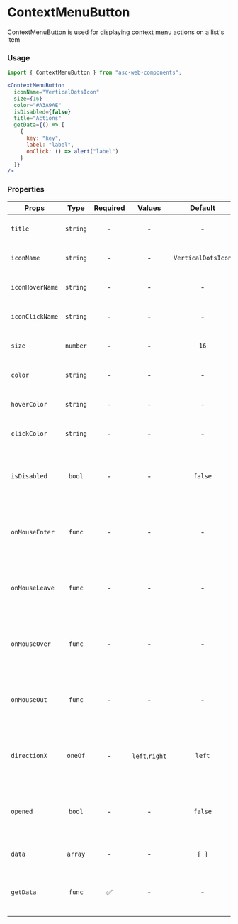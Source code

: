 # ContextMenuButton

ContextMenuButton is used for displaying context menu actions on a list's item

### Usage

```js
import { ContextMenuButton } from "asc-web-components";
```

```jsx
<ContextMenuButton
  iconName="VerticalDotsIcon"
  size={16}
  color="#A3A9AE"
  isDisabled={false}
  title="Actions"
  getData={() => [
    {
      key: "key",
      label: "label",
      onClick: () => alert("label")
    }
  ]}
/>
```

### Properties

| Props           |   Type   | Required |     Values     |      Default       | Description                                           |
| --------------- | :------: | :------: | :------------: | :----------------: | ----------------------------------------------------- |
| `title`         | `string` |    -     |       -        |         -          | Specifies the icon title                              |
| `iconName`      | `string` |    -     |       -        | `VerticalDotsIcon` | Specifies the icon name                               |
| `iconHoverName` | `string` |    -     |       -        |         -          | Specifies the icon hover name                         |
| `iconClickName` | `string` |    -     |       -        |         -          | Specifies the icon click name                         |
| `size`          | `number` |    -     |       -        |        `16`        | Specifies the icon size                               |
| `color`         | `string` |    -     |       -        |         -          | Specifies the icon color                              |
| `hoverColor`    | `string` |    -     |       -        |         -          | Specifies the icon hover color                        |
| `clickColor`    | `string` |    -     |       -        |         -          | Specifies the icon click color                        |
| `isDisabled`    |  `bool`  |    -     |       -        |      `false`       | Tells when the button should present a disabled state |
| `onMouseEnter`  |  `func`  |    -     |       -        |         -          | What the button will trigger when mouse hovered       |
| `onMouseLeave`  |  `func`  |    -     |       -        |         -          | What the button will trigger when mouse leave         |
| `onMouseOver`   |  `func`  |    -     |       -        |         -          | What the button will trigger when mouse over button   |
| `onMouseOut`    |  `func`  |    -     |       -        |         -          | What the button will trigger when mouse out of button |
| `directionX`    | `oneOf`  |    -     | `left`,`right` |       `left`       | What the button will trigger when mouse out of button |
| `opened`        |  `bool`  |    -     |       -        |      `false`       | Tells when the button should present a opened state   |
| `data`          | `array`  |    -     |       -        |       `[ ]`        | Array of options for display                          |
| `getData`       |  `func`  |    ✅    |       -        |         -          | Function for converting to inner data                 |
